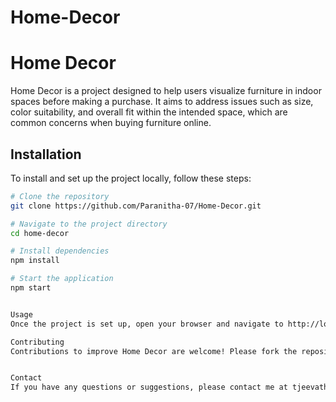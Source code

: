 # Home-Decor
# Home Decor

Home Decor is a project designed to help users visualize furniture in indoor spaces before making a purchase. It aims to address issues such as size, color suitability, and overall fit within the intended space, which are common concerns when buying furniture online.

## Installation

To install and set up the project locally, follow these steps:

```sh
# Clone the repository
git clone https://github.com/Paranitha-07/Home-Decor.git

# Navigate to the project directory
cd home-decor

# Install dependencies
npm install

# Start the application
npm start


Usage
Once the project is set up, open your browser and navigate to http://localhost:3000. Users can upload images of their indoor space and virtually place different furniture items to visualize how they would look and fit. The platform allows for easy adjustments in size, color, and placement to facilitate informed purchase decisions.

Contributing
Contributions to improve Home Decor are welcome! Please fork the repository, make your changes, and submit a pull request. Make sure to follow the code style and structure conventions.


Contact
If you have any questions or suggestions, please contact me at tjeevathuvarakan@gmail.com.
